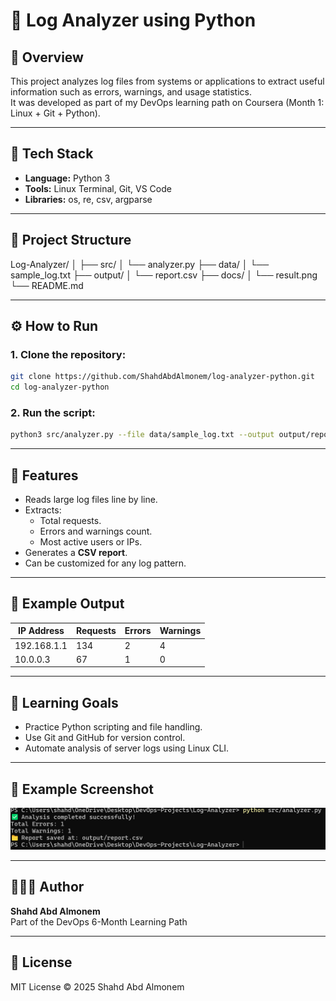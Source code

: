 # 🧠 Log Analyzer using Python

## 📌 Overview
This project analyzes log files from systems or applications to extract useful information such as errors, warnings, and usage statistics.  
It was developed as part of my DevOps learning path on Coursera (Month 1: Linux + Git + Python).

---

## 🧰 Tech Stack
- **Language:** Python 3
- **Tools:** Linux Terminal, Git, VS Code
- **Libraries:** os, re, csv, argparse

---

## 📁 Project Structure
Log-Analyzer/
│
├── src/
│   └── analyzer.py
├── data/
│   └── sample_log.txt
├── output/
│   └── report.csv
├── docs/
│   └── result.png        
└── README.md

---

## ⚙️ How to Run

### 1. Clone the repository:
```bash
git clone https://github.com/ShahdAbdAlmonem/log-analyzer-python.git
cd log-analyzer-python
```

### 2. Run the script:
```bash
python3 src/analyzer.py --file data/sample_log.txt --output output/report.csv
```

---

## 🧩 Features
- Reads large log files line by line.
- Extracts:
  - Total requests.
  - Errors and warnings count.
  - Most active users or IPs.
- Generates a **CSV report**.
- Can be customized for any log pattern.

---

## 🧪 Example Output
| IP Address | Requests | Errors | Warnings |
|-------------|-----------|---------|-----------|
| 192.168.1.1 | 134 | 2 | 4 |
| 10.0.0.3 | 67 | 1 | 0 |

---

## 🌱 Learning Goals
- Practice Python scripting and file handling.
- Use Git and GitHub for version control.
- Automate analysis of server logs using Linux CLI.

---

## 📸 Example Screenshot
![Log Analyzer Output](docs/result.png)

---

## 👩🏻‍💻 Author
**Shahd Abd Almonem**  
Part of the DevOps 6-Month Learning Path

---

## 📜 License
MIT License © 2025 Shahd Abd Almonem
